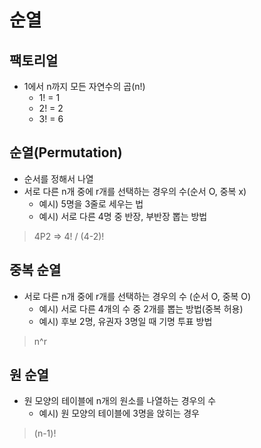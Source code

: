 # 순열

## 팩토리얼

- 1에서 n까지 모든 자연수의 곱(n!)
  - 1! = 1
  - 2! = 2
  - 3! = 6

## 순열(Permutation)

- 순서를 정해서 나열
- 서로 다른 n개 중에 r개를 선택하는 경우의 수(순서 O, 중복 x)
  - 예시) 5명을 3줄로 세우는 법
  - 예시) 서로 다른 4명 중 반장, 부반장 뽑는 방법

> 4P2  =>  4! / (4-2)!

## 중복 순열

- 서로 다른 n개 중에 r개를 선택하는 경우의 수 (순서 O, 중복 O)
  - 예시) 서로 다른 4개의 수 중 2개를 뽑는 방법(중복 허용)
  - 예시) 후보 2명, 유권자 3명일 때 기명 투표 방법

> n^r

## 원 순열

- 원 모양의 테이블에 n개의 원소를 나열하는 경우의 수
  - 예시) 원 모양의 테이블에 3명을 앉히는 경우

> (n-1)!

